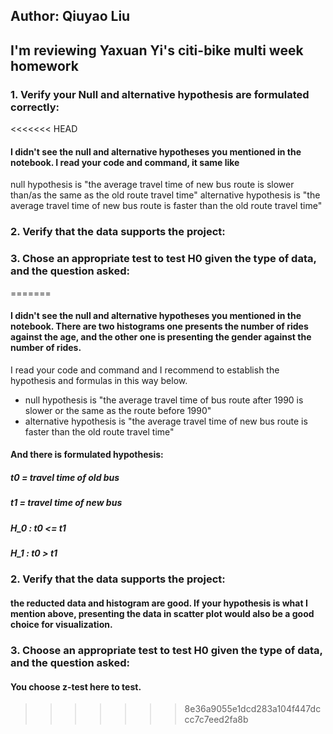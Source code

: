 
## Author: Qiuyao Liu
## I'm reviewing Yaxuan Yi's citi-bike multi week homework

### 1. Verify your Null and alternative hypothesis are formulated correctly:
<<<<<<< HEAD
#### I didn't see the null and alternative hypotheses you mentioned in the notebook. I read your code and command, it same like 
null hypothesis is "the average travel time of new bus route is slower than/as the same as the old route travel time"
alternative hypothesis is "the average travel time of new bus route is faster than the old route travel time"

### 2. Verify that the data supports the project:

### 3. Chose an appropriate test to test H0 given the type of data, and the question asked:
=======
#### I didn't see the null and alternative hypotheses you mentioned in the notebook. There are two histograms one presents the number of rides against the age, and the other one is presenting the gender against the number of rides.
I read your code and command and I recommend to establish the hypothesis and formulas in this way below.
- null hypothesis is "the average travel time of bus route after 1990 is slower or the same as the route before 1990"
- alternative hypothesis is "the average travel time of new bus route is faster than the old route travel time"
#### And there is formulated hypothesis:
##### t0 = travel time of old bus
##### t1 = travel time of new bus
##### H_0 : t0 <= t1
##### H_1 : t0 > t1

### 2. Verify that the data supports the project:
#### the reducted data and histogram are good. If your hypothesis is what I mention above, presenting the data in scatter plot would also be a good choice for visualization.

### 3. Choose an appropriate test to test H0 given the type of data, and the question asked:
#### You choose z-test here to test.
>>>>>>> 8e36a9055e1dcd283a104f447dccc7c7eed2fa8b

